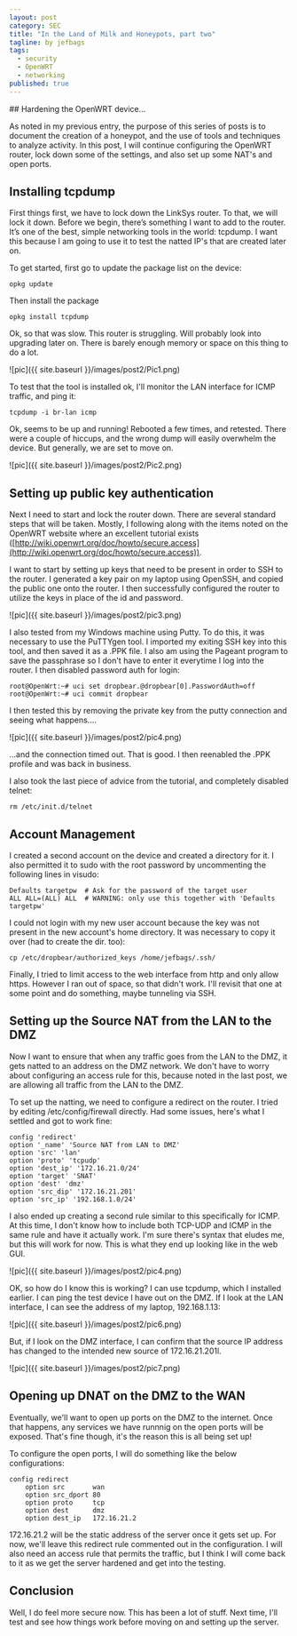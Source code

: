 ```yaml
---
layout: post
category: SEC
title: "In the Land of Milk and Honeypots, part two"
tagline: by jefbags
tags: 
  - security
  - OpenWRT
  - networking
published: true
---
```






<p />
## Hardening the OpenWRT device...

As noted in my previous entry, the purpose of this series of posts is to document the creation of a honeypot, and the use of tools and techniques to analyze activity.  In this post, I will continue configuring the OpenWRT router, lock down some of the settings, and also set up some NAT's and open ports.

<!--more-->

## Installing tcpdump

First things first, we have to lock down the LinkSys router.  To that, we will lock it down.  Before we begin, there’s something I want to add to the router.  It’s one of the best, simple networking tools in the world:  tcpdump.  I want this because I am going to use it to test the natted IP's that are created later on.

To get started, first go to update the package list on the device:

	opkg update

Then install the package

	opkg install tcpdump

Ok, so that was slow.  This router is struggling.  Will probably look into upgrading later on.  There is barely enough memory or space on this thing to do a lot.

![pic]({{ site.baseurl }}/images/post2/Pic1.png)

To test that the tool is installed ok, I'll monitor the LAN interface for ICMP traffic, and ping it:

	tcpdump -i br-lan icmp

Ok, seems to be up and running!  Rebooted a few times, and retested.  There were a couple of hiccups, and the wrong dump will easily overwhelm the device.  But generally, we are set to move on.

![pic]({{ site.baseurl }}/images/post2/Pic2.png)

## Setting up public key authentication

Next I need to start and lock the router down.  There are several standard steps that will be taken.  Mostly, I following along with the items noted on the OpenWRT website where an excellent tutorial exists ([http://wiki.openwrt.org/doc/howto/secure.access](http://wiki.openwrt.org/doc/howto/secure.access)).

I want to start by setting up keys that need to be present in order to SSH to the router.  I generated a key pair on my laptop using OpenSSH, and copied the public one onto the router.  I then successfully configured the router to utilize the keys in place of the id and password.

![pic]({{ site.baseurl }}/images/post2/pic3.png)

I also tested from my Windows machine using Putty.  To do this, it was necessary to use the PuTTYgen tool.  I imported my exiting SSH key into this tool, and then saved it as a .PPK file.  I also am using the Pageant program to save the passphrase so I don't have to enter it everytime I log into the router.  I then disabled password auth for login:

	root@OpenWrt:~# uci set dropbear.@dropbear[0].PasswordAuth=off
	root@OpenWrt:~# uci commit dropbear

I then tested this by removing the private key from the putty connection and seeing what happens.... 

![pic]({{ site.baseurl }}/images/post2/pic4.png)

...and the connection timed out.  That is good.  I then reenabled the .PPK profile and was back in business.

I also took the last piece of advice from the tutorial, and completely disabled telnet:

	rm /etc/init.d/telnet

## Account Management

I created a second account on the device and created a directory for it.  I also permitted it to sudo with the root password by uncommenting the following lines in visudo:

  	Defaults targetpw  # Ask for the password of the target user                 
  	ALL ALL=(ALL) ALL  # WARNING: only use this together with 'Defaults targetpw'

I could not login with my new user account because the key was not present in the new account's home directory.  It was necessary to copy it over (had to create the dir. too):

	cp /etc/dropbear/authorized_keys /home/jefbags/.ssh/

Finally, I tried to limit access to the web interface from http and only allow https.  However I ran out of space, so that didn't work.  I'll revisit that one at some point and do something, maybe tunneling via SSH.

## Setting up the Source NAT from the LAN to the DMZ

Now I want to ensure that when any traffic goes from the LAN to the DMZ, it gets natted to an address on the DMZ network.  We don't have to worry about configuring an access rule for this, because noted in the last post, we are allowing all traffic from the LAN to the DMZ.  

To set up the natting, we need to configure a redirect on the router.  I tried by editing /etc/config/firewall directly.  Had some issues, here's what I settled and got to work fine:

	config 'redirect'
	option '_name' 'Source NAT from LAN to DMZ'
	option 'src' 'lan'
	option 'proto' 'tcpudp'
	option 'dest_ip' '172.16.21.0/24'
	option 'target' 'SNAT'
	option 'dest' 'dmz'
	option 'src_dip' '172.16.21.201'
	option 'src_ip' '192.168.1.0/24'

I also ended up creating a second rule similar to this specifically for ICMP.  At this time, I don't know how to include both TCP-UDP and ICMP in the same rule and have it actually work.  I'm sure there's syntax that eludes me, but this will work for now.  This is what they end up looking like in the web GUI.

![pic]({{ site.baseurl }}/images/post2/pic4.png)

OK, so how do I know this is working?  I can use tcpdump, which I installed earlier.  I can ping the test device I have out on the DMZ.  If I look at the LAN interface, I can see the address of my laptop, 192.168.1.13:

![pic]({{ site.baseurl }}/images/post2/pic6.png)

But, if I look on the DMZ interface, I can confirm that the source IP address has changed to the intended new source of 172.16.21.201l.

![pic]({{ site.baseurl }}/images/post2/pic7.png)

##  Opening up DNAT on the DMZ to the WAN

Eventually, we'll want to open up ports on the DMZ to the internet.  Once that happens, any services we have runnnig on the open ports will be exposed.  That's fine though, it's the reason this is all being set up!  

To configure the open ports, I will do something like the below configurations:

	config redirect
        option src       wan
        option src_dport 80
        option proto     tcp
        option dest      dmz
        option dest_ip   172.16.21.2
        
172.16.21.2 will be the static address of the server once it gets set up.  For now, we'll leave this redirect rule commented out in the configuration.  I will also need an access rule that permits the traffic, but I think I will come back to it as we get the server hardened and get into the testing.


## Conclusion

Well, I do feel more secure now.  This has been a lot of stuff.  Next time, I'll test and see how things work before moving on and setting up the server.
